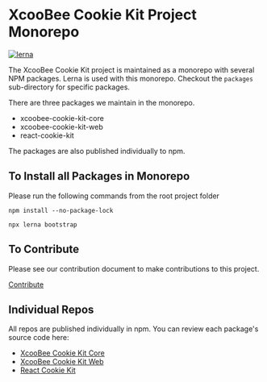# XcooBee Cookie Kit Project Monorepo

[![lerna](https://img.shields.io/badge/maintained%20with-lerna-cc00ff.svg)](https://lernajs.io/)

The XcooBee Cookie Kit project is maintained as a monorepo with several NPM
packages. Lerna is used with this monorepo. Checkout the `packages`
sub-directory for specific packages.

There are three packages we maintain in the monorepo.

- xcoobee-cookie-kit-core
- xcoobee-cookie-kit-web
- react-cookie-kit


The packages are also published individually to npm.


## To Install all Packages in Monorepo

Please run the following commands from the root project folder

```
npm install --no-package-lock

npx lerna bootstrap

```


## To Contribute

Please see our contribution document to make contributions to this project.

[Contribute](#CONTRIBUTING.md)

## Individual Repos

All repos are published individually in npm. You can review each package's source code here:

- [XcooBee Cookie Kit Core](https://github.com/XcooBee/xcoobee-cookie-kit/tree/master/packages/xcoobee-cookie-kit-core)
- [XcooBee Cookie Kit Web](https://github.com/XcooBee/xcoobee-cookie-kit/tree/master/packages/xcoobee-cookie-kit-web)
- [React Cookie Kit](https://github.com/XcooBee/xcoobee-cookie-kit/tree/master/packages/xcoobee-cookie-kit-react)



